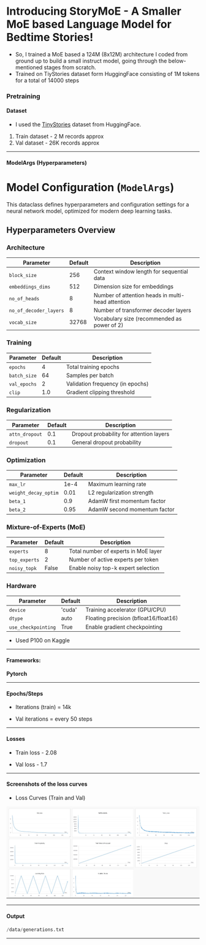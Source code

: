 
# Introducing StoryMoE - A Smaller MoE based Language Model for Bedtime Stories! 

- So, I trained a MoE based a 124M (8x12M) architecture I coded from ground up to build a small instruct model, going through the below-mentioned stages from scratch.
- Trained on TiyStories dataset form HuggingFace consisting of 1M tokens for a total of 14000 steps



 ###  Pretraining

#### Dataset

 - I used the [TinyStories](https://huggingface.co/datasets/roneneldan/TinyStories) dataset from HuggingFace.

  1) Train dataset - 2 M records approx
  2) Val dataset - 26K records approx



---

####  ModelArgs (Hyperparameters)
# Model Configuration (`ModelArgs`)

This dataclass defines hyperparameters and configuration settings for a neural network model, optimized for modern deep learning tasks.

## Hyperparameters Overview

### Architecture
| Parameter | Default | Description |
|-----------|---------|-------------|
| `block_size` | 256 | Context window length for sequential data |
| `embeddings_dims` | 512 | Dimension size for embeddings |
| `no_of_heads` | 8 | Number of attention heads in multi-head attention |
| `no_of_decoder_layers` | 8 | Number of transformer decoder layers |
| `vocab_size` | 32768 | Vocabulary size (recommended as power of 2) |

### Training
| Parameter | Default | Description |
|-----------|---------|-------------|
| `epochs` | 4 | Total training epochs |
| `batch_size` | 64 | Samples per batch |
| `val_epochs` | 2 | Validation frequency (in epochs) |
| `clip` | 1.0 | Gradient clipping threshold |

### Regularization
| Parameter | Default | Description |
|-----------|---------|-------------|
| `attn_dropout` | 0.1 | Dropout probability for attention layers |
| `dropout` | 0.1 | General dropout probability |

### Optimization
| Parameter | Default | Description |
|-----------|---------|-------------|
| `max_lr` | 1e-4 | Maximum learning rate |
| `weight_decay_optim` | 0.01 | L2 regularization strength |
| `beta_1` | 0.9 | AdamW first momentum factor |
| `beta_2` | 0.95 | AdamW second momentum factor |

### Mixture-of-Experts (MoE)
| Parameter | Default | Description |
|-----------|---------|-------------|
| `experts` | 8 | Total number of experts in MoE layer |
| `top_experts` | 2 | Number of active experts per token |
| `noisy_topk` | False | Enable noisy top-k expert selection |

### Hardware
| Parameter | Default | Description |
|-----------|---------|-------------|
| `device` | 'cuda' | Training accelerator (GPU/CPU) |
| `dtype` | auto | Floating precision (bfloat16/float16) |
| `use_checkpointing` | True | Enable gradient checkpointing |


 - Used P100 on Kaggle
---

#### Frameworks:
**Pytorch**


--- 

#### Epochs/Steps
- Iterations (train) = 14k 

- Val iterations = every 50 steps
---

#### Losses
- Train loss - 2.08

- Val loss - 1.7

---

#### Screenshots of the loss curves

- Loss Curves (Train and Val)

![Loss Curves (Train and Val)](data/loss.jpg)

--- 
#### Output

```python
/data/generations.txt
```

---

<!-- ### Local setup


### Requirements



```python
git [clone the repo](https://github.com/YuvrajSingh-mist/StoryLlama.git)
cd StoryLlama
bash ./install.sh

```
- A wandb.ai account for plotting graphs for your loss curves

- On your terminal run
```python
wandb login
```

- Enter the api key and follow the instructions and once you are succesfully logged in follow the given steps


- Download the model

```python
cd gradio/

python app.py
```


---

### Running 


#### Training a model

- Kindly change 'device' to any of your available cuda gpus.

To run:

```python
bash ./install.sh
```

```python
torchrun --standalone --nproc_per_node=gpu trainer.py \
    --epochs 10 \
    --block_size 256 \
    --batch_size 128 \
    --embeddings_dims 768 \
    --attn_dropout 0.2 \
    --no_of_heads 12 \
    --dropout 0.2 \
    --val_epochs 3 \
    --max_lr 5e-4 \
    --no_of_decoder_layers 6 \
    --weight_decay_optim 0.01 \
    --beta_1 0.85 \
    --beta_2 0.99 \
    --clip 0.5 \
    --device "cuda" \
    --no_kv_heads 4 \
    --vocab_size 50257 \
    --eps 1e-6 \
    --dtype "float16" \
    --save_checkpoint_dir "model_checkpoints" \
    --prompt "Once upon a time" \
    --save_checkpoint_iter 100 \
    --total_iters 5000 \
    --eval_iters 200 \
    --eval_check 500 \
    --warmup_iters 1000 \
    --min_lr 1e-5 \
    --lr_decay_iters 2000 \
    --total_batch_size 262144 \
    --micro_batch_size 128 \
    --gradient_accumulation_steps 4

```
--standalone - if all the gpu are on one server
--npro_per_node - number of gpus available and use the keyword gpu to use all

#### Inference on a model

```python 
python inference.py --prompt "Once upon a time" --max_length 100 --temperature 0.8 --topk 50 
```
 -->
